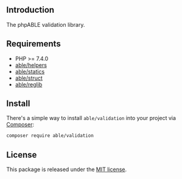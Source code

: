 ## Introduction
The phpABLE validation library. 

## Requirements
* PHP >= 7.4.0
* [able/helpers](https://github.com/phpable/helpers)
* [able/statics](https://github.com/phpable/statics)
* [able/struct](https://github.com/phpable/struct)
* [able/reglib](https://github.com/phpable/reglib)


## Install
There's a simple way to install ```able/validation``` into your project via [Composer](http://getcomposer.org):

```bash
composer require able/validation
```

## License
This package is released under the [MIT license](https://github.com/phpable/validation/blob/master/LICENSE).
 
